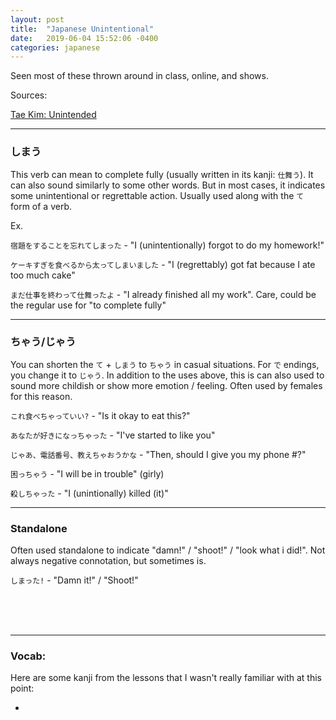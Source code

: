 ```yaml
---
layout: post
title:  "Japanese Unintentional"
date:   2019-06-04 15:52:06 -0400
categories: japanese
---
```


Seen most of these thrown around in class, online, and shows.

Sources:

<a href="http://www.guidetojapanese.org/unintended.html" target="_blank">Tae Kim: Unintended</a>

<hr />
<h3>しまう</h3>

This verb can mean to complete fully (usually written in its kanji: `仕舞う`). It can also sound similarly to some other words. But in most cases, it indicates some unintentional or regrettable action. Usually used along with the `て` form of a verb.

Ex.

`宿題をすることを忘れてしまった` - "I (unintentionally) forgot to do my homework!"

`ケーキすぎを食べるから太ってしまいました` - "I (regrettably) got fat because I ate too much cake"

`まだ仕事を終わって仕舞ったよ` - "I already finished all my work". Care, could be the regular use for "to complete fully"

<hr />
<h3>ちゃう/じゃう</h3>

You can shorten the `て` + `しまう` to `ちゃう` in casual situations. For `で` endings, you change it to `じゃう`. In addition to the uses above, this is can also used to sound more childish or show more emotion / feeling. Often used by females for this reason.

`これ食べちゃっていい?` - "Is it okay to eat this?" 

`あなたが好きになっちゃった` - "I've started to like you"

`じゃあ、電話番号、教えちゃおうかな` - "Then, should I give you my phone #?"

`困っちゃう` - "I will be in trouble" (girly)

`殺しちゃった` - "I (unintionally) killed (it)"

<hr />
<h3>Standalone</h3>

Often used standalone to indicate "damn!" / "shoot!" / "look what i did!". Not always negative connotation, but sometimes is.

`しまった!` - "Damn it!" / "Shoot!"

<br />
<br />
<br />

<hr />
<h3>Vocab:</h3>

Here are some kanji from the lessons that I wasn't really familiar with at this point:

- 

